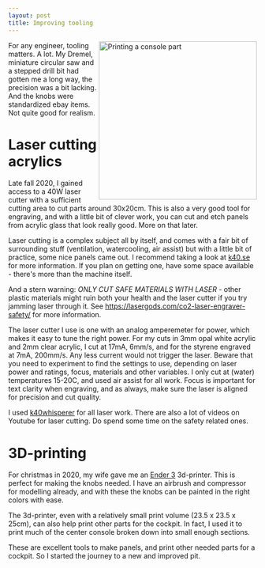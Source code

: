 ```yaml
---
layout: post
title: Improving tooling
---
```

<a href="/viperpit/images/3d_print.jpg" border="0"><img align="right" width="320" src="/viperpit/images/3d_print.jpg" alt="Printing a console part" /></a>

For any engineer, tooling matters. A lot. My Dremel, miniature circular saw and a stepped drill bit had gotten me a long way,   the precision was a bit lacking. And the knobs were standardized ebay items. Not quite good for realism.

# Laser cutting acrylics

Late fall 2020, I gained access to a 40W  laser cutter with a sufficient cutting area to cut parts around 30x20cm. This is also a very good tool for engraving, and with a little bit of clever work, you can cut and etch panels from acrylic glass that look really good. More on that later.

Laser cutting is a complex subject all by itself, and comes with a fair bit of surrounding stuff (ventilation, watercooling, air assist) but with a little bit of practice, some nice panels came out. I recommend taking a look at [k40.se](https://k40.se/) for more information. If you plan on getting one, have some space available - there's more than the machine itself.

And a stern warning: *ONLY CUT SAFE MATERIALS WITH LASER* - other plastic materials might ruin both your health and the laser cutter if you try jamming laser through it. See https://lasergods.com/co2-laser-engraver-safety/ for more information.

The laser cutter I use is one with an analog amperemeter for power, which makes it easy to tune the right power. For my cuts in 3mm opal white acrylic and 2mm clear acrylic, I cut at 17mA, 6mm/s, and for the styrene engraved at 7mA, 200mm/s. Any less current would not trigger the laser.  Beware that you need to experiment to find the settings to use, depending on laser power and ratings, focus, materials and other variables. I only cut at (water) temperatures 15-20C, and used air assist for all work. Focus is important for text clarity when engraving, and as always, make sure the laser is aligned for precision and cut quality.

I used [k40whisperer](https://www.scorchworks.com/K40whisperer/k40whisperer.html) for all laser work. There are also a lot of videos on Youtube for laser cutting. Do spend some time on the safety related ones.

# 3D-printing

For christmas in 2020, my wife gave me an [Ender 3](https://www.creality3dofficial.com/products/official-creality-ender-3-3d-printer) 3d-printer. This is perfect for making the knobs needed. I have an airbrush and compressor for modelling already, and with these the knobs can be painted in the right colors with ease.

The 3d-printer, even with a relatively small print volume (23.5 x 23.5 x 25cm), can also help print other parts for the cockpit. In fact, I used it to print much of the center console broken down into small enough sections.

These are excellent tools to make panels, and print other needed parts for a cockpit. So I started the journey to a new and improved pit.
